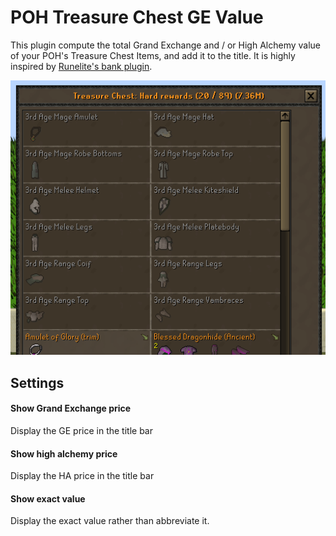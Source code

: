 # POH Treasure Chest GE Value
This plugin compute the total Grand Exchange and / or High Alchemy value of your POH's Treasure Chest Items, and add it to the title.
It is highly inspired by [Runelite's bank plugin](https://github.com/runelite/runelite/wiki/Bank).

![Screenshot of the plugin in action](media/screenshot.png)


## Settings
#### Show Grand Exchange price
Display the GE price in the title bar

#### Show high alchemy price
Display the HA price in the title bar

#### Show exact value
Display the exact value rather than abbreviate it.